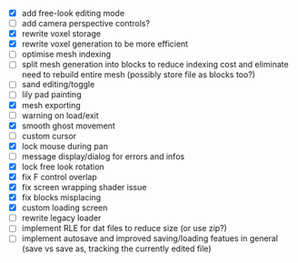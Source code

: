 - [x] add free-look editing mode
- [ ] add camera perspective controls?
- [x] rewrite voxel storage
- [x] rewrite voxel generation to be more efficient
- [ ] optimise mesh indexing
- [ ] split mesh generation into blocks to reduce indexing cost and eliminate need to rebuild entire mesh (possibly store file as blocks too?)
- [ ] sand editing/toggle
- [ ] lily pad painting
- [x] mesh exporting
- [ ] warning on load/exit
- [x] smooth ghost movement
- [ ] custom cursor
- [x] lock mouse during pan
- [ ] message display/dialog for errors and infos
- [x] lock free look rotation
- [x] fix F control overlap
- [x] fix screen wrapping shader issue
- [x] fix blocks misplacing
- [x] custom loading screen
- [ ] rewrite legacy loader
- [ ] implement RLE for dat files to reduce size (or use zip?)
- [ ] implement autosave and improved saving/loading featues in general (save vs save as, tracking the currently edited file)
